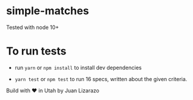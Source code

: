 # simple-matches

Tested with node 10+

# To run tests

- run `yarn` or `npm install` to install dev dependencies

- `yarn test` or `npm test` to run 16 specs, written about the given criteria.

Build with ♥ in Utah by Juan Lizarazo
